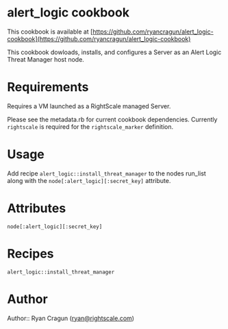 # alert_logic cookbook

This cookbook is available at [https://github.com/ryancragun/alert_logic-cookbook](https://github.com/ryancragun/alert_logic-cookbook)

This cookbook dowloads, installs, and configures a Server as an Alert Logic Threat Manager host node.

# Requirements

Requires a VM launched as a RightScale managed Server.

Please see the metadata.rb for current cookbook dependencies.  Currently `rightscale` is required for the `rightscale_marker` definition.

# Usage

Add recipe `alert_logic::install_threat_manager` to the nodes run_list along with the `node[:alert_logic][:secret_key]` attribute.

# Attributes

`node[:alert_logic][:secret_key]`

# Recipes

`alert_logic::install_threat_manager`

# Author

Author:: Ryan Cragun (<ryan@rightscale.com>)
